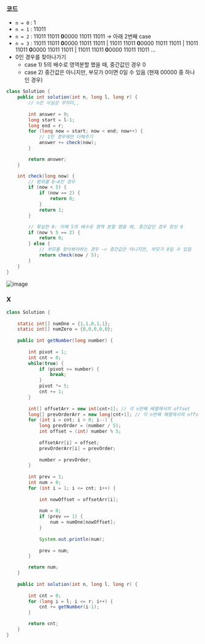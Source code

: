 ### 코드

- `n = 0` : 1
- `n = 1` : 11011
- `n = 2` : 11011 11011 **0**0000 11011 11011 -> 아래 2번째 case
- `n = 3` : 11011 11011 **0**0000 11011 11011 | 11011 11011 **0**0000 11011 11011 | 11011 11011 **0**0000 11011 11011 | 11011 11011 **0**0000 11011 11011  ...
- 0인 경우를 찾아나가기
  - case 1) 5의 배수로 영역분할 했을 때, 중간값인 경우 0
  - case 2) 중간값은 아니지만, 부모가 0이면 0일 수 있음 (현재 00000 중 하나인 경우)

```java
class Solution {
    public int solution(int n, long l, long r) {
        // n은 사실상 무의미,,
        
        int answer = 0;
        long start = l-1;
        long end = r;
        for (long now = start; now < end; now++) {
            // 1인 경우에만 더해주기
            answer += check(now);
        }

        return answer;
    }

    int check(long now) {
        // 범위를 0~4인 경우
        if (now < 5) {
            if (now == 2) {
                return 0;
            }
            return 1;
        }

        // 확실한 0: 아예 5의 배수로 영역 분할 했을 때, 중간값인 경우 항상 0
        if (now % 5 == 2) {
            return 0;
        } else {
            // 부모를 찾아봐야하는 경우 -> 중간값은 아니지만, 부모가 0일 수 있음
            return check(now / 5);
        }
    }
}
```

![image](https://github.com/Morning-Algorithm-Study-2023/Algorithm/assets/77563814/2e54f00d-3af4-4e54-974d-14173ef56557)


### X
```java
class Solution {
    
    static int[] numOne = {1,1,0,1,1};
    static int[] numZero = {0,0,0,0,0};
    
    public int getNumber(long number) {
        
        int pivot = 1;
        int cnt = 0;
        while(true) {
            if (pivot >= number) {
                break;
            }
            pivot *= 5;
            cnt += 1;
        }
        
        int[] offsetArr = new int[cnt+1]; // 각 n번째 배열에서의 offset
        long[] prevOrderArr = new long[cnt+1]; // 각 n번째 배열에서의 offset
        for (int i = cnt; i > 0; i--) {
            long prevOrder = (number / 5);
            int offset = (int) number % 5;
            
            offsetArr[i] = offset;
            prevOrderArr[i] = prevOrder;
            
            number = prevOrder;
        }
        
        int prev = 1;
        int num = 0; 
        for (int i = 1; i <= cnt; i++) {
            
            int nowOffset = offsetArr[i];
            
            num = 0;
            if (prev == 1) {
                num = numOne[nowOffset];
            }
            
            System.out.println(num);
            
            prev = num;
        }        

        return num;
    }
        
    public int solution(int n, long l, long r) {
        
        int cnt = 0;        
        for (long i = l; i <= r; i++) {
            cnt += getNumber(i-1);
        }

        return cnt;
    }
}

```
